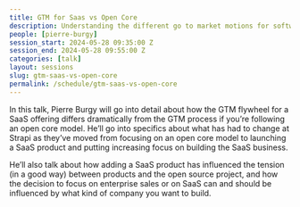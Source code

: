```yaml
---
title: GTM for Saas vs Open Core
description: Understanding the different go to market motions for software as a service versus Open Core.
people: [pierre-burgy]
session_start: 2024-05-28 09:35:00 Z
session_end: 2024-05-28 09:55:00 Z
categories: [talk]
layout: sessions
slug: gtm-saas-vs-open-core
permalink: /schedule/gtm-saas-vs-open-core
---
```


In this talk, Pierre Burgy will go into detail about how the GTM flywheel for a SaaS offering differs dramatically 
from the GTM process if you’re following an open core model. He’ll go into specifics about what has had to change 
at Strapi as they’ve moved from focusing on an open core model to launching a SaaS product and putting increasing 
focus on building the SaaS business. 

He’ll also talk about how adding a SaaS product has influenced the tension 
(in a good way) between products and the open source project, and how the decision to focus on enterprise sales 
or on SaaS can and should be influenced by what kind of company you want to build. 
